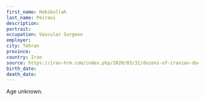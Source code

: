 ```yaml
---
first_name: Habibullah
last_name: Peiravi
description: 
portrait: 
occupation: Vascular Surgeon
employer: 
city: Tehran
province: 
country: Iran
source: https://iran-hrm.com/index.php/2020/03/31/dozens-of-iranian-doctors-died-during-irans-coronavirus-crisis/
birth_date: 
death_date: 
---
```


Age unknown.